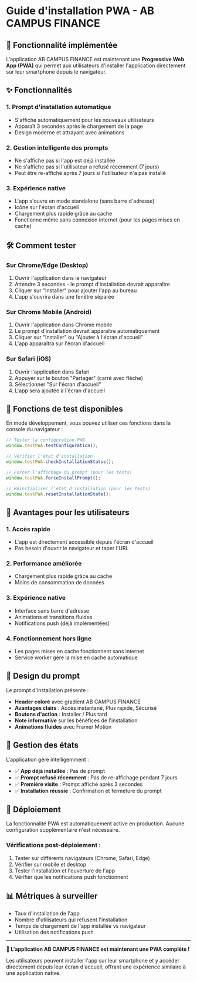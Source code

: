 # Guide d'installation PWA - AB CAMPUS FINANCE

## 🎯 Fonctionnalité implémentée

L'application AB CAMPUS FINANCE est maintenant une **Progressive Web App (PWA)** qui permet aux utilisateurs d'installer l'application directement sur leur smartphone depuis le navigateur.

## ✨ Fonctionnalités

### 1. **Prompt d'installation automatique**
- S'affiche automatiquement pour les nouveaux utilisateurs
- Apparaît 3 secondes après le chargement de la page
- Design moderne et attrayant avec animations

### 2. **Gestion intelligente des prompts**
- Ne s'affiche pas si l'app est déjà installée
- Ne s'affiche pas si l'utilisateur a refusé récemment (7 jours)
- Peut être re-affiché après 7 jours si l'utilisateur n'a pas installé

### 3. **Expérience native**
- L'app s'ouvre en mode standalone (sans barre d'adresse)
- Icône sur l'écran d'accueil
- Chargement plus rapide grâce au cache
- Fonctionne même sans connexion internet (pour les pages mises en cache)

## 🛠️ Comment tester

### Sur Chrome/Edge (Desktop)
1. Ouvrir l'application dans le navigateur
2. Attendre 3 secondes - le prompt d'installation devrait apparaître
3. Cliquer sur "Installer" pour ajouter l'app au bureau
4. L'app s'ouvrira dans une fenêtre séparée

### Sur Chrome Mobile (Android)
1. Ouvrir l'application dans Chrome mobile
2. Le prompt d'installation devrait apparaître automatiquement
3. Cliquer sur "Installer" ou "Ajouter à l'écran d'accueil"
4. L'app apparaîtra sur l'écran d'accueil

### Sur Safari (iOS)
1. Ouvrir l'application dans Safari
2. Appuyer sur le bouton "Partager" (carré avec flèche)
3. Sélectionner "Sur l'écran d'accueil"
4. L'app sera ajoutée à l'écran d'accueil

## 🔧 Fonctions de test disponibles

En mode développement, vous pouvez utiliser ces fonctions dans la console du navigateur :

```javascript
// Tester la configuration PWA
window.testPWA.testConfiguration();

// Vérifier l'état d'installation
window.testPWA.checkInstallationStatus();

// Forcer l'affichage du prompt (pour les tests)
window.testPWA.forceInstallPrompt();

// Réinitialiser l'état d'installation (pour les tests)
window.testPWA.resetInstallationState();
```

## 📱 Avantages pour les utilisateurs

### 1. **Accès rapide**
- L'app est directement accessible depuis l'écran d'accueil
- Pas besoin d'ouvrir le navigateur et taper l'URL

### 2. **Performance améliorée**
- Chargement plus rapide grâce au cache
- Moins de consommation de données

### 3. **Expérience native**
- Interface sans barre d'adresse
- Animations et transitions fluides
- Notifications push (déjà implémentées)

### 4. **Fonctionnement hors ligne**
- Les pages mises en cache fonctionnent sans internet
- Service worker gère la mise en cache automatique

## 🎨 Design du prompt

Le prompt d'installation présente :
- **Header coloré** avec gradient AB CAMPUS FINANCE
- **Avantages clairs** : Accès instantané, Plus rapide, Sécurisé
- **Boutons d'action** : Installer / Plus tard
- **Note informative** sur les bénéfices de l'installation
- **Animations fluides** avec Framer Motion

## 🔄 Gestion des états

L'application gère intelligemment :
- ✅ **App déjà installée** : Pas de prompt
- ✅ **Prompt refusé récemment** : Pas de re-affichage pendant 7 jours
- ✅ **Première visite** : Prompt affiché après 3 secondes
- ✅ **Installation réussie** : Confirmation et fermeture du prompt

## 🚀 Déploiement

La fonctionnalité PWA est automatiquement active en production. Aucune configuration supplémentaire n'est nécessaire.

### Vérifications post-déploiement :
1. Tester sur différents navigateurs (Chrome, Safari, Edge)
2. Vérifier sur mobile et desktop
3. Tester l'installation et l'ouverture de l'app
4. Vérifier que les notifications push fonctionnent

## 📊 Métriques à surveiller

- Taux d'installation de l'app
- Nombre d'utilisateurs qui refusent l'installation
- Temps de chargement de l'app installée vs navigateur
- Utilisation des notifications push

---

**🎉 L'application AB CAMPUS FINANCE est maintenant une PWA complète !**

Les utilisateurs peuvent installer l'app sur leur smartphone et y accéder directement depuis leur écran d'accueil, offrant une expérience similaire à une application native.
